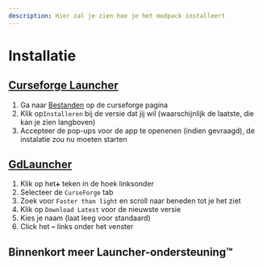 ```yaml
---
description: Hier zal je zien hoe je het modpack installeert
---
```


# Installatie

## [Curseforge Launcher](https://download.curseforge.com)

1. Ga naar [Bestanden](https://www.curseforge.com/minecraft/modpacks/faster-than-light/files) op de curseforge pagina
2. Klik op`Installeren` bij de versie dat jij wil (waarschijnlijk de laatste, die kan je zien langboven)
3. Accepteer de pop-ups voor de app te openenen (indien gevraagd), de instalatie zou nu moeten starten

## [GdLauncher](https://gdevs.com)

1. Klik op het`➕` teken in de hoek linksonder
2. Selecteer de `CurseForge` tab
3. Zoek voor `Faster than light` en scroll naar beneden tot je het ziet
4. Klik op `Download Latest` voor de nieuwste versie
5. Kies je naam (laat leeg voor standaard)
6. Click het `➡️` links onder het venster

## Binnenkort meer Launcher-ondersteuning™

